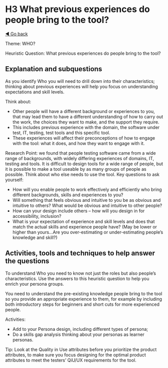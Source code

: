 # H3 What previous experiences do people bring to the tool?
[◄ Go back](README.md)

Theme: WHO?

Heuristic Question: What previous experiences do people bring to the tool?

## Explanation and subquestions
As you identify Who you will need to drill down into their characteristics; thinking about previous experiences will help you focus on understanding expectations and skill levels.

Think about: 
- Other people will have a different background or experiences to you, that may lead them to have a different understanding of how to carry out the work, the choices they want to make, and the support they require. 
- This includes previous experience with the domain, the software under test, IT, testing, test tools and this specific tool. 
- These experiences will affect their preconceptions of how to engage with the tool: what it does, and how they want to engage with it.

Research Point: we found that people testing software came from a wide range of backgrounds, with widely differing experiences of domains, IT, testing and tools.
It is difficult to design tools for a wide range of people, but it is possible to make a tool useable by as many groups of people as possible. Think about who else needs to use the tool.
Key questions to ask yourself:
- How will you enable people to work effectively and efficiently who bring different backgrounds, skills and experiences to you? 
- Will something that feels obvious and intuitive to you be as obvious and intuitive to others? What would be obvious and intuitive to other people?
- How can your design include others – how will you design in for accessibility, inclusion?
- What is your expectation of experience and skill levels and does that match the actual skills and experience people have? (May be lower or higher than yours…Are you over-estimating or under-estimating people’s knowledge and skill?)

## Activities, tools and techniques to help answer the questions

To understand Who you need to know not just the roles but also people’s characteristics. Use the answers to this heuristic question to help you enrich your persona groups.

You need to understand the pre-existing knowledge people bring to the tool so you provide an appropriate experience to them, for example by including both introductory steps for beginners and short cuts for more experienced people.

Activities:
-	Add to your Persona design, including different types of persona;
-	Do a skills gap analysis thinking about your personas as learner personas.

Tip: Look at the Quality in Use attributes before you prioritize the product attributes, to make sure you focus designing for the optimal product attributes to meet the testers’ QiU/UX requirements for the tool.
